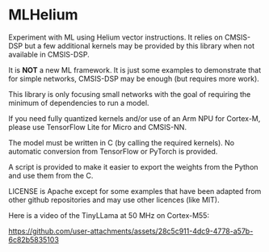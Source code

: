 # MLHelium

Experiment with ML using Helium vector instructions. It relies on CMSIS-DSP but a few additional kernels may be provided by this library when not available in CMSIS-DSP.

It is **NOT** a new ML framework. It is just some examples to demonstrate that for simple networks, CMSIS-DSP may be enough (but requires more work).

This library is only focusing small networks with the goal of requiring the minimum of dependencies to run a model.

If you need fully quantized kernels and/or use of an Arm NPU for Cortex-M, please use TensorFlow Lite for Micro and CMSIS-NN.

The model must be written in C (by calling the required kernels). No automatic conversion from TensorFlow or PyTorch is provided.

A script is provided to make it easier to export the weights from the Python and use them from the C.

LICENSE is Apache except for some examples that have been adapted from other github repositories and may use other licences (like MIT).

Here is a video of the TinyLLama at 50 MHz on Cortex-M55:

https://github.com/user-attachments/assets/28c5c911-4dc9-4778-a57b-6c82b5835103



